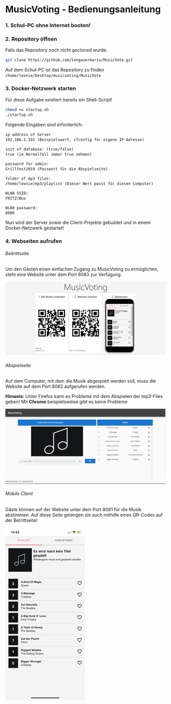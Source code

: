 # MusicVoting - Bedienungsanleitung

### 1. Schul-PC ohne Internet booten!

### 2. Repository öffnen

Falls das Repository noch nicht gecloned wurde:
```bash
git clone https://github.com/lengauermario/MusicVote.git
```

Auf dem Schul-PC ist das Repository zu finden ```/home/leonie/Desktop/musicvoting/MusicVote```


### 3. Docker-Netzwerk starten

Für diese Aufgabe existiert bereits ein Shell-Script!

```bash
chmod +x startup.sh
./startup.sh
```

Folgende Eingaben sind erforderlich:

```
ip-address of Server
192.186.1.101 (Beispielswert, ifconfig für eigene IP-Adresse)
```

```
init of database: (true/false)
true (im Normalfall immer true nehmen)
```

```
password for admin:
Grillfest2019 (Passwort für die Abspielseite)
```

```
folder of mp3 files:
/home/leonie/mp3/playlist (Dieser Wert passt für diesen Computer)
```

```
WLAN SSID:
FRITZ!Box
```

```
WLAN password:
0000
```

Nun wird der Server sowie die Client-Projekte gebuildet und in einem Docker-Netzwerk gestartet!



### 4. Webseiten aufrufen

###### Beitrittseite

Um den Gästen einen einfachen Zugang zu MusicVoting zu ermöglichen, steht eine Website unter dem Port 8083 zur Verfügung.

![](./images/beitrittseite.png)



###### Abspielseite

Auf dem Computer, mit dem die Musik abgespielt werden soll, muss die Website auf dem Port 8082 aufgerufen werden.

**Hinweis:**
Unter Firefox kann es Probleme mit dem Abspielen der mp3-Files geben! Mit **Chrome** beispielsweise gibt es keine Probleme

![](./images/abspielseite.png)



###### Mobile Client

Gäste können auf der Website unter dem Port 8081 für die Musik abstimmen. Auf diese Seite gelangen sie auch mithilfe eines QR-Codes auf der Betrittseite!

<img src="./images/mobileclient.png" width="250px">


